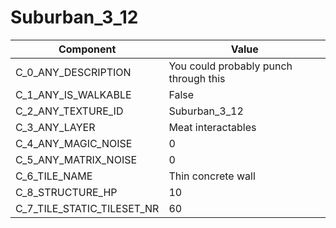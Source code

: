 

# Suburban_3_12



| Component | Value | 
|  --  |  --  | 
| C_0_ANY_DESCRIPTION | You could probably punch through this | 
| C_1_ANY_IS_WALKABLE | False | 
| C_2_ANY_TEXTURE_ID | Suburban_3_12 | 
| C_3_ANY_LAYER | Meat interactables | 
| C_4_ANY_MAGIC_NOISE | 0 | 
| C_5_ANY_MATRIX_NOISE | 0 | 
| C_6_TILE_NAME | Thin concrete wall | 
| C_8_STRUCTURE_HP | 10 | 
| C_7_TILE_STATIC_TILESET_NR | 60 | 

